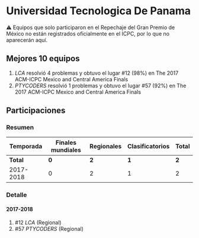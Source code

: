 # Universidad Tecnologica De Panama

:warning: Equipos que solo participaron en el Repechaje del Gran Premio de México no están registrados oficialmente en el ICPC, por lo que no aparecerán aquí.

## Mejores 10 equipos

1. _LCA_ resolvió 4 problemas y obtuvo el lugar #12 (98%) en The 2017 ACM-ICPC Mexico and Central America Finals
1. _PTYCODERS_ resolvió 1 problemas y obtuvo el lugar #57 (92%) en The 2017 ACM-ICPC Mexico and Central America Finals

## Participaciones

### Resumen

| Temporada | Finales mundiales | Regionales | Clasificatorios | Total |
| --- | --- | --- | --- | --- |
| **Total** | **0** | **2** | **1** | **2** |
| 2017-2018 | 0 | 2 | 1 | 2 |

### Detalle

#### 2017-2018

1. #12 _LCA_ (Regional)
1. #57 _PTYCODERS_ (Regional)




